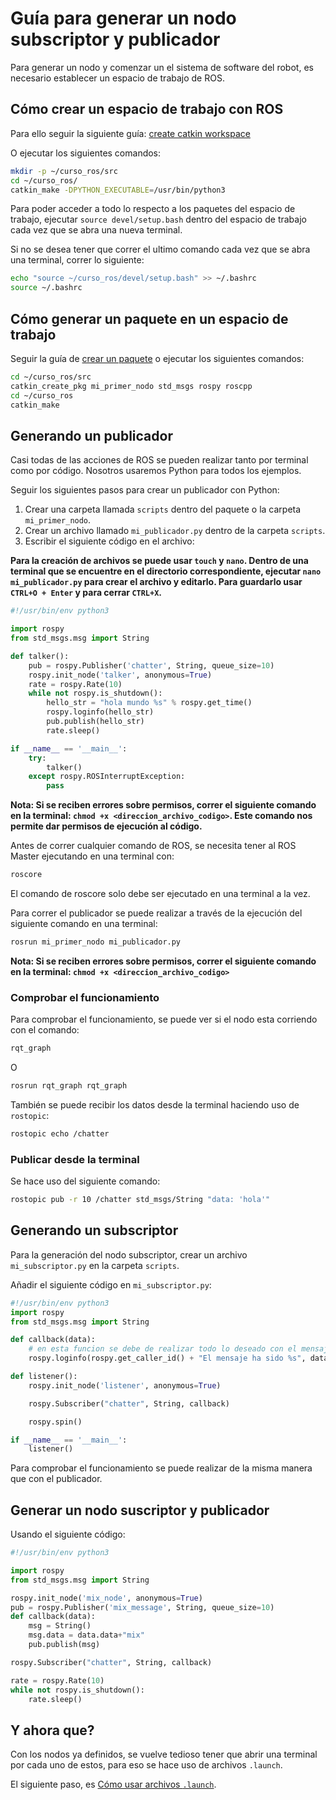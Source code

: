 # Guía para generar un nodo subscriptor y publicador

Para generar un nodo y comenzar un el sistema de software del robot, es necesario establecer un espacio de trabajo de ROS.

## Cómo crear un espacio de trabajo con ROS

Para ello seguir la siguiente guía: [create catkin workspace](http://wiki.ros.org/catkin/Tutorials/create_a_workspace)

O ejecutar los siguientes comandos:

```bash
mkdir -p ~/curso_ros/src
cd ~/curso_ros/
catkin_make -DPYTHON_EXECUTABLE=/usr/bin/python3
```

Para poder acceder a todo lo respecto a los paquetes del espacio de trabajo, ejecutar `source devel/setup.bash` dentro del espacio de trabajo cada vez que se abra una nueva terminal.

Si no se desea tener que correr el ultimo comando cada vez que se abra una terminal, correr lo siguiente:

```bash
echo "source ~/curso_ros/devel/setup.bash" >> ~/.bashrc
source ~/.bashrc
```

## Cómo generar un paquete en un espacio de trabajo

Seguir la guía de [crear un paquete](http://wiki.ros.org/catkin/Tutorials/CreatingPackage) o ejecutar los siguientes comandos:

```bash
cd ~/curso_ros/src
catkin_create_pkg mi_primer_nodo std_msgs rospy roscpp
cd ~/curso_ros
catkin_make
```

## Generando un publicador

Casi todas de las acciones de ROS se pueden realizar tanto por terminal como por código. Nosotros usaremos Python para todos los ejemplos.

Seguir los siguientes pasos para crear un publicador con Python:

1. Crear una carpeta llamada `scripts` dentro del paquete o la carpeta `mi_primer_nodo`.
2. Crear un archivo llamado `mi_publicador.py` dentro de la carpeta `scripts`.
3. Escribir el siguiente código en el archivo:

**Para la creación de archivos se puede usar `touch` y `nano`. Dentro de una terminal que se encuentre en el directorio correspondiente, ejecutar `nano mi_publicador.py` para crear el archivo y editarlo. Para guardarlo usar `CTRL+O + Enter` y para cerrar `CTRL+X`.**

```python
#!/usr/bin/env python3

import rospy
from std_msgs.msg import String

def talker():
    pub = rospy.Publisher('chatter', String, queue_size=10)
    rospy.init_node('talker', anonymous=True)
    rate = rospy.Rate(10)
    while not rospy.is_shutdown():
        hello_str = "hola mundo %s" % rospy.get_time()
        rospy.loginfo(hello_str)
        pub.publish(hello_str)
        rate.sleep()

if __name__ == '__main__':
    try:
        talker()
    except rospy.ROSInterruptException:
        pass
```

**Nota: Si se reciben errores sobre permisos, correr el siguiente comando en la terminal: `chmod +x <direccion_archivo_codigo>`. Este comando nos permite dar permisos de ejecución al código.**

Antes de correr cualquier comando de ROS, se necesita tener al ROS Master ejecutando en una terminal con:

```bash
roscore
```

El comando de roscore solo debe ser ejecutado en una terminal a la vez.

Para correr el publicador se puede realizar a través de la ejecución del siguiente comando en una terminal:

```bash
rosrun mi_primer_nodo mi_publicador.py
```

**Nota: Si se reciben errores sobre permisos, correr el siguiente comando en la terminal: `chmod +x <direccion_archivo_codigo>`**

### Comprobar el funcionamiento

Para comprobar el funcionamiento, se puede ver si el nodo esta corriendo con el comando:

```bash
rqt_graph
```

O

```bash
rosrun rqt_graph rqt_graph
```

También se puede recibir los datos desde la terminal haciendo uso de `rostopic`:

```bash
rostopic echo /chatter
```

### Publicar desde la terminal

Se hace uso del siguiente comando:

```bash
rostopic pub -r 10 /chatter std_msgs/String "data: 'hola'"
```

## Generando un subscriptor

Para la generación del nodo subscriptor, crear un archivo `mi_subscriptor.py` en la carpeta `scripts`.

Añadir el siguiente código en `mi_subscriptor.py`:

```python
#!/usr/bin/env python3
import rospy
from std_msgs.msg import String

def callback(data):
    # en esta funcion se debe de realizar todo lo deseado con el mensaje o datos que se reciben.
    rospy.loginfo(rospy.get_caller_id() + "El mensaje ha sido %s", data.data)

def listener():
    rospy.init_node('listener', anonymous=True)

    rospy.Subscriber("chatter", String, callback)

    rospy.spin()

if __name__ == '__main__':
    listener()
```

Para comprobar el funcionamiento se puede realizar de la misma manera que con el publicador.

## Generar un nodo suscriptor y publicador

Usando el siguiente código:

```python
#!/usr/bin/env python3

import rospy
from std_msgs.msg import String

rospy.init_node('mix_node', anonymous=True)
pub = rospy.Publisher('mix_message', String, queue_size=10)
def callback(data):
    msg = String()
    msg.data = data.data+"mix"
    pub.publish(msg)

rospy.Subscriber("chatter", String, callback)

rate = rospy.Rate(10)
while not rospy.is_shutdown():
    rate.sleep()
```

## Y ahora que?

Con los nodos ya definidos, se vuelve tedioso tener que abrir una terminal por cada uno de estos, para eso se hace uso de archivos `.launch`.

El siguiente paso, es [Cómo usar archivos `.launch`](ARCHIVOS_LAUNCH.md).
